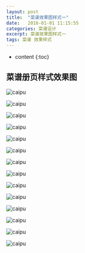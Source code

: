 ```yaml
---
layout: post
title:  "菜谱效果图样式一"
date:   2016-01-01 11:15:55
categories: 菜谱设计
excerpt: 菜谱效果图样式一
tags: 菜谱 效果样式
---
```


* content
{:toc}

## 菜谱册页样式效果图

![caipu](/css/pics/9/1.jpg "菜谱效果图") 

![caipu](/css/pics/9/2.jpg "菜谱效果图") 

![caipu](/css/pics/9/3.jpg "菜谱效果图") 

![caipu](/css/pics/9/4.jpg "菜谱效果图") 

![caipu](/css/pics/9/5.jpg "菜谱效果图") 

![caipu](/css/pics/9/6.jpg "菜谱效果图") 

![caipu](/css/pics/9/7.jpg "菜谱效果图") 

![caipu](/css/pics/9/8.jpg "菜谱效果图") 

![caipu](/css/pics/9/9.jpg "菜谱效果图") 

![caipu](/css/pics/9/10.jpg "菜谱效果图") 

![caipu](/css/pics/9/11.jpg "菜谱效果图") 

![caipu](/css/pics/9/12.jpg "菜谱效果图") 

![caipu](/css/pics/9/13.jpg "菜谱效果图") 

![caipu](/css/pics/9/14.jpg "菜谱效果图") 